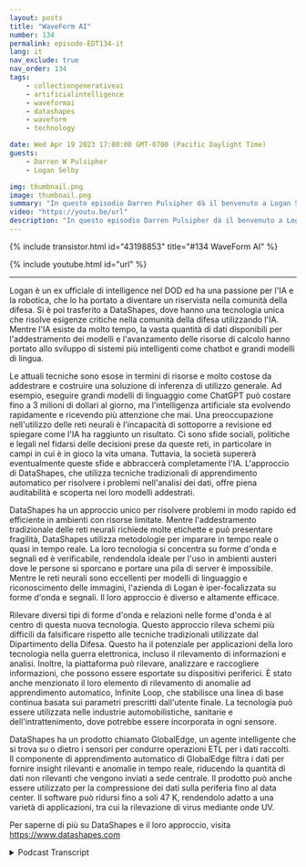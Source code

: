 ```yaml
---
layout: posts
title: "WaveForm AI"
number: 134
permalink: episode-EDT134-it
lang: it
nav_exclude: true
nav_order: 134
tags:
    - collectiongenerativeai
    - artificialintelligence
    - waveformai
    - datashapes
    - waveform
    - technology

date: Wed Apr 19 2023 17:00:00 GMT-0700 (Pacific Daylight Time)
guests:
    - Darren W Pulsipher
    - Logan Selby

img: thumbnail.png
image: thumbnail.png
summary: "In questo episodio Darren Pulsipher dà il benvenuto a Logan Selby, co-fondatore e presidente di DataShapes, dove discutono di un approccio unico all'Intelligenza Artificiale che si distingue dalla tendenza comune."
video: "https://youtu.be/url"
description: "In questo episodio Darren Pulsipher dà il benvenuto a Logan Selby, co-fondatore e presidente di DataShapes, dove discutono di un approccio unico all'Intelligenza Artificiale che si distingue dalla tendenza comune."
---
```


<div>
{% include transistor.html id="43198853" title="#134 WaveForm AI" %}

{% include youtube.html id="url" %}
</div>

---

Logan è un ex ufficiale di intelligence nel DOD ed ha una passione per l'IA e la robotica, che lo ha portato a diventare un riservista nella comunità della difesa. Si è poi trasferito a DataShapes, dove hanno una tecnologia unica che risolve esigenze critiche nella comunità della difesa utilizzando l'IA. Mentre l'IA esiste da molto tempo, la vasta quantità di dati disponibili per l'addestramento dei modelli e l'avanzamento delle risorse di calcolo hanno portato allo sviluppo di sistemi più intelligenti come chatbot e grandi modelli di lingua.

Le attuali tecniche sono esose in termini di risorse e molto costose da addestrare e costruire una soluzione di inferenza di utilizzo generale. Ad esempio, eseguire grandi modelli di linguaggio come ChatGPT può costare fino a 3 milioni di dollari al giorno, ma l'intelligenza artificiale sta evolvendo rapidamente e ricevendo più attenzione che mai. Una preoccupazione nell'utilizzo delle reti neurali è l'incapacità di sottoporre a revisione ed spiegare come l'IA ha raggiunto un risultato. Ci sono sfide sociali, politiche e legali nel fidarsi delle decisioni prese da queste reti, in particolare in campi in cui è in gioco la vita umana. Tuttavia, la società supererà eventualmente queste sfide e abbraccerà completamente l'IA. L'approccio di DataShapes, che utilizza tecniche tradizionali di apprendimento automatico per risolvere i problemi nell'analisi dei dati, offre piena auditabilità e scoperta nei loro modelli addestrati.

DataShapes ha un approccio unico per risolvere problemi in modo rapido ed efficiente in ambienti con risorse limitate. Mentre l'addestramento tradizionale delle reti neurali richiede molte etichette e può presentare fragilità, DataShapes utilizza metodologie per imparare in tempo reale o quasi in tempo reale. La loro tecnologia si concentra su forme d'onda e segnali ed è verificabile, rendendola ideale per l'uso in ambienti austeri dove le persone si sporcano e portare una pila di server è impossibile. Mentre le reti neurali sono eccellenti per modelli di linguaggio e riconoscimento delle immagini, l'azienda di Logan è iper-focalizzata su forme d'onda e segnali. Il loro approccio è diverso e altamente efficace.

Rilevare diversi tipi di forme d'onda e relazioni nelle forme d'onda è al centro di questa nuova tecnologia. Questo approccio rileva schemi più difficili da falsificare rispetto alle tecniche tradizionali utilizzate dal Dipartimento della Difesa. Questo ha il potenziale per applicazioni della loro tecnologia nella guerra elettronica, incluso il rilevamento di informazioni e analisi. Inoltre, la piattaforma può rilevare, analizzare e raccogliere informazioni, che possono essere esportate su dispositivi periferici. È stato anche menzionato il loro elemento di rilevamento di anomalie ad apprendimento automatico, Infinite Loop, che stabilisce una linea di base continua basata sui parametri prescritti dall'utente finale. La tecnologia può essere utilizzata nelle industrie automobilistiche, sanitarie e dell'intrattenimento, dove potrebbe essere incorporata in ogni sensore.

DataShapes ha un prodotto chiamato GlobalEdge, un agente intelligente che si trova su o dietro i sensori per condurre operazioni ETL per i dati raccolti. Il componente di apprendimento automatico di GlobalEdge filtra i dati per fornire insight rilevanti e anomalie in tempo reale, riducendo la quantità di dati non rilevanti che vengono inviati a sede centrale. Il prodotto può anche essere utilizzato per la compressione dei dati sulla periferia fino al data center. Il software può ridursi fino a soli 47 K, rendendolo adatto a una varietà di applicazioni, tra cui la rilevazione di virus mediante onde UV.

Per saperne di più su DataShapes e il loro approccio, visita https://www.datashapes.com



<details>
<summary> Podcast Transcript </summary>

<p></p>

</details>
